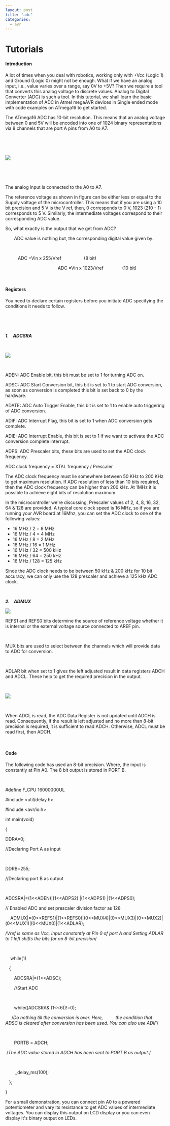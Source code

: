 ```yaml
---
layout: post
title: "adc"
categories:
  - avr
---
```

# Tutorials

#### Introduction

A lot of times when you deal with robotics, working only with +Vcc (Logic 1) and Ground (Logic 0) might not be enough. What if we have an analog input, i.e., value varies over a range, say 0V to +5V? Then we require a tool that converts this analog voltage to discrete values. Analog to Digital Converter (ADC) is such a tool. In this tutorial, we shall learn the basic implementation of ADC in Atmel megaAVR devices in Single ended mode with code examples on ATmega16 to get started.

The ATmega16 ADC has 10-bit resolution. This means that an analog voltage between 0 and 5V will be encoded into one of 1024 binary representations via 8 channels that are port A pins from A0 to A7.

 

 

![][1]

 

 

The analog input is connected to the A0 to A7.

The reference voltage as shown in figure can be either less or equal to the Supply voltage of the microcontroller. This means that if you are using a 10 bit precision and 5 V is the V ref, then, 0 corresponds to 0 V, 1023 (210 \- 1) corresponds to 5 V. Similarly, the intermediate voltages correspond to their corresponding ADC value.

So, what exactly is the output that we get from ADC?

       ADC value is nothing but, the corresponding digital value given by:

                                            

          ADC =Vin x 255/Vref                  (8 bit)

                                          ADC =Vin x 1023/Vref               (10 bit)

 

#### Registers

You need to declare certain registers before you initiate ADC specifying the conditions it needs to follow.

 

 

_**1.    ADCSRA**_

 

![][2]

 

ADEN: ADC Enable bit, this bit must be set to 1 for turning ADC on.

ADSC: ADC Start Conversion bit, this bit is set to 1 to start ADC conversion, as soon as conversion is completed this bit is set back to 0 by the hardware.

ADATE: ADC Auto Trigger Enable, this bit is set to 1 to enable auto triggering of ADC conversion.

ADIF: ADC Interrupt Flag, this bit is set to 1 when ADC conversion gets complete.

ADIE: ADC Interrupt Enable, this bit is set to 1 if we want to activate the ADC conversion complete interrupt.

ADPS: ADC Prescaler bits, these bits are used to set the ADC clock frequency.

ADC clock frequency = XTAL frequency / Prescaler

The ADC clock frequency must lie somewhere between 50 KHz to 200 KHz to get maximum resolution. If ADC resolution of less than 10 bits required, then the ADC clock frequency can be higher than 200 kHz. At 1MHz it is possible to achieve eight bits of resolution maximum.

In the microcontroller we're discussing, Prescaler values of 2, 4, 8, 16, 32, 64 & 128 are provided. A typical core clock speed is 16 MHz, so if you are running your AVR board at 16Mhz, you can set the ADC clock to one of the following values:

* 16 MHz / 2 = 8 MHz
* 16 MHz / 4 = 4 MHz
* 16 MHz / 8 = 2 MHz
* 16 MHz / 16 = 1 MHz
* 16 MHz / 32 = 500 kHz
* 16 MHz / 64 = 250 kHz
* 16 MHz / 128 = 125 kHz

Since the ADC clock needs to be between 50 kHz & 200 kHz for 10 bit accuracy, we can only use the 128 prescaler and achieve a 125 kHz ADC clock.

 

_**2.    ADMUX**_

![][3]

REFS1 and REFS0 bits determine the source of reference voltage whether it is internal or the external voltage source connected to AREF pin.

 

MUX bits are used to select between the channels which will provide data to ADC for conversion.

 

ADLAR bit when set to 1 gives the left adjusted result in data registers ADCH and ADCL. These help to get the required precision in the output.

 

![][4]

 

When ADCL is read, the ADC Data Register is not updated until ADCH is read. Consequently, if the result is left adjusted and no more than 8-bit precision is required, it is sufficient to read ADCH. Otherwise, ADCL must be read first, then ADCH.

 

#### Code

The following code has used an 8-bit precision. Where, the input is constantly at Pin A0. The 8 bit output is stored in PORT B.

 

#define F_CPU 16000000UL

#include <util/delay.h>

#include <avr/io.h>

int main(void)

{

DDRA=0;

//Declaring Port A as input

   

DDRB=255;

//Declaring port B as output

   

ADCSRA|=(1<<ADEN)|(1<<ADPS2) |(1<<ADPS1) |(1<<ADPS0);

// Enabled ADC and set prescaler division factor as 128

    ADMUX|=(0<<REFS1)|(1<<REFS0)|(0<<MUX4)|(0<<MUX3)|(0<<MUX2)|(0<<MUX1)|(0<<MUX0)|(1<<ADLAR);

/*Vref is same as Vcc, Input constantly at Pin 0 of port A and Setting ADLAR to 1 left shifts the bits for an 8-bit precision*/

   

    while(1)   

   {

       ADCSRA|=(1<<ADSC);

       //Start ADC

       

       while((ADCSRA& (1<<6))!=0);

     /*Do nothing till the conversion is over. Here,          the condition that ADSC is cleared after conversion has been used. You can also use ADIF*/

       

       PORTB = ADCH;

 /*The ADC value stored in ADCH has been sent to PORT B as output.*/

       

        _delay_ms(100);

   };

}

For a small demonstration, you can connect pin A0 to a powered potentiometer and vary its resistance to get ADC values of intermediate voltages. You can display this output on LCD display or you can even display it's binary output on LEDs.

 

[1]: https://lh6.googleusercontent.com/pTSEAObRTzFjBNMaeJ0HVQbllXxYeBsQPJ6y97dc7Ubq5tTMB3NUvfnyHqfTtssjqCvBiAQTFoHWu37dX3zA7HiPDUp8zGVSPH0hhsC6VZidR54CcTLhVgGp
[2]: https://lh6.googleusercontent.com/oXA7gdKssXFICWcSHzF5kSowCSTERJVvBR6uVN9ESMiLZiKbk8ZAJ__ssHz7nQMQdrqHZozfOfo4AdA0HV1A-ROcP2L_IY4p06Nuv7_Jw8W9WOcRrO6fKRLe
[3]: https://lh3.googleusercontent.com/RR7lLRDnQjMaGTNMooq-ZMmpPV7vWxDB54mY2M_PZh1g2YG0g2FzeTMDX8-M54k2AQ_5VeCeVKyWVTE5Kt4iMX46QAAL8DXbEHMHBpsLJNpRvMJSuH9mV7Aw
[4]: https://lh6.googleusercontent.com/9FORvIS_xxdKVLqRucMnnE7v88EkYCmwbvtnD1NB5MhOveX7jngNihYvd6_Z-YyFIxiO5cTBNBwY1DI-HU7ZxWr-kd9Uqu9YHu_1e3EEPce-3akhD54Ya2LM
